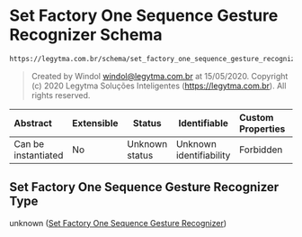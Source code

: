 # Set Factory One Sequence Gesture Recognizer Schema

```txt
https://legytma.com.br/schema/set_factory_one_sequence_gesture_recognizer.schema.json
```




> Created by Windol [windol@legytma.com.br](mailto:windol@legytma.com.br) at 15/05/2020.
> Copyright (c) 2020 Legytma Soluções Inteligentes (<https://legytma.com.br>). All rights reserved.
>

| Abstract            | Extensible | Status         | Identifiable            | Custom Properties | Additional Properties | Access Restrictions | Defined In                                                                                                                                          |
| :------------------ | ---------- | -------------- | ----------------------- | :---------------- | --------------------- | ------------------- | --------------------------------------------------------------------------------------------------------------------------------------------------- |
| Can be instantiated | No         | Unknown status | Unknown identifiability | Forbidden         | Allowed               | none                | [set_factory_one_sequence_gesture_recognizer.schema.json](../schema/set_factory_one_sequence_gesture_recognizer.schema.json) |

## Set Factory One Sequence Gesture Recognizer Type

unknown ([Set Factory One Sequence Gesture Recognizer](set_factory_one_sequence_gesture_recognizer.md))
